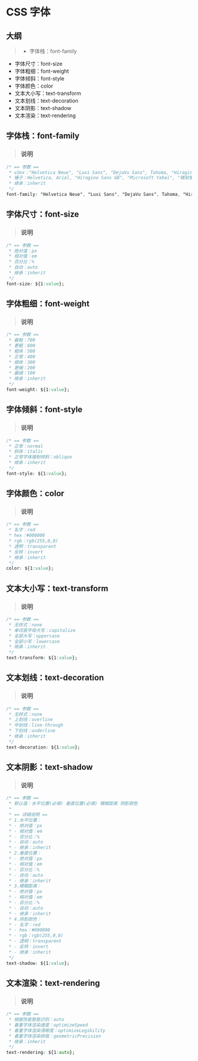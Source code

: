 # CSS 字体

## 大纲
> * 字体栈：font-family
* 字体尺寸：font-size
* 字体粗细：font-weight
* 字体倾斜：font-style
* 字体颜色：color
* 文本大小写：text-transform
* 文本划线：text-decoration
* 文本阴影：text-shadow
* 文本渲染：text-rendering

## 字体栈：font-family
> ### 说明
```css
/* == 参数 ==
 * v2ex："Helvetica Neue", "Luxi Sans", "DejaVu Sans", Tahoma, "Hiragino Sans GB", "Microsoft Yahei", sans-serif;
 * 锤子：Helvetica, Arial, "Hiragino Sans GB", "Microsoft Yahei", "微软雅黑", STHeiti, "华文细黑", sans-serif;
 * 继承：inherit
 */
font-family: "Helvetica Neue", "Luxi Sans", "DejaVu Sans", Tahoma, "Hiragino Sans GB", "Microsoft Yahei", sans-serif;
```

## 字体尺寸：font-size
> ### 说明
```css
/* == 参数 ==
 * 绝对值：px
 * 相对值：em
 * 百分比：%
 * 自动：auto
 * 继承：inherit
 */
font-size: ${1:value};
```

## 字体粗细：font-weight
> ### 说明
```css
/* == 参数 ==
 * 最粗：700
 * 更粗：600
 * 粗体：500
 * 正常：400
 * 细体：300
 * 更细：200
 * 最细：100
 * 继承：inherit
 */
font-weight: ${1:value};
```

## 字体倾斜：font-style
> ### 说明
```css
/* == 参数 ==
 * 正常：normal
 * 斜体：italic
 * 正常字体强制倾斜：oblique
 * 继承：inherit
 */
font-style: ${1:value};
```

## 字体颜色：color
> ### 说明
```css
/* == 参数 ==
 * 名字：red
 * hex：#000000
 * rgb：rgb(255,0,0)
 * 透明：transparent
 * 反转：invert
 * 继承：inherit
 */
color: ${1:value};
```

## 文本大小写：text-transform
> ### 说明
```css
/* == 参数 ==
 * 无样式：none
 * 单词首字母大写：capitalize
 * 全部大写：uppercase
 * 全部小写：lowercase
 * 继承：inherit
 */
text-transform: ${1:value};
```

## 文本划线：text-decoration
> ### 说明
```css
/* == 参数 ==
 * 无样式：none
 * 上划线：overline
 * 中划线：line-through
 * 下划线：underline
 * 继承：inherit
 */
text-decoration: ${1:value};
```

## 文本阴影：text-shadow
> ### 说明
```css
/* == 参数 ==
 * 默认值：水平位置(必填) 垂直位置(必填) 模糊距离 阴影颜色
 *
 * == 详细说明 ==
 * 1.水平位置：
 * - 绝对值：px
 * - 相对值：em
 * - 百分比：%
 * - 自动：auto
 * - 继承：inherit
 * 2.垂直位置：
 * - 绝对值：px
 * - 相对值：em
 * - 百分比：%
 * - 自动：auto
 * - 继承：inherit
 * 3.模糊距离：
 * - 绝对值：px
 * - 相对值：em
 * - 百分比：%
 * - 自动：auto
 * - 继承：inherit
 * 4.阴影颜色：
 * - 名字：red
 * - hex：#000000
 * - rgb：rgb(255,0,0)
 * - 透明：transparent
 * - 反转：invert
 * - 继承：inherit
 */
text-shadow: ${1:value};
```

## 文本渲染：text-rendering
> ### 说明
```css
/* == 参数 ==
 * 根据性能智能识别：auto
 * 着重字体渲染速度：optimizeSpeed
 * 着重字体渲染清晰度：optimizeLegibility
 * 着重字体渲染排版：geometricPrecision
 * 继承：inherit
 */
text-rendering: ${1:auto};
```
